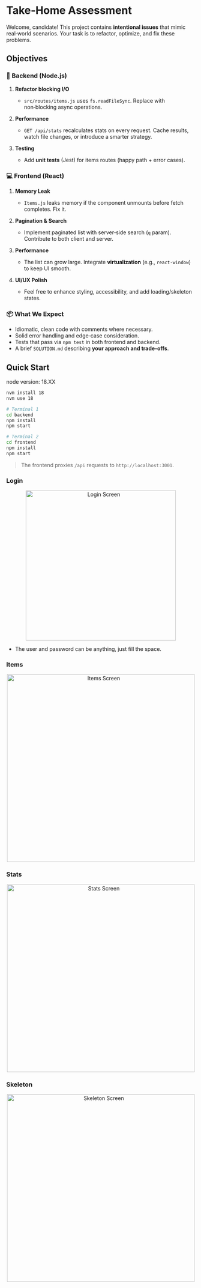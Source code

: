 
# Take‑Home Assessment

Welcome, candidate! This project contains **intentional issues** that mimic real‑world scenarios.
Your task is to refactor, optimize, and fix these problems.

## Objectives

### 🔧 Backend (Node.js)

1. **Refactor blocking I/O**  
   - `src/routes/items.js` uses `fs.readFileSync`. Replace with non‑blocking async operations.

2. **Performance**  
   - `GET /api/stats` recalculates stats on every request. Cache results, watch file changes, or introduce a smarter strategy.

3. **Testing**  
   - Add **unit tests** (Jest) for items routes (happy path + error cases).

### 💻 Frontend (React)

1. **Memory Leak**  
   - `Items.js` leaks memory if the component unmounts before fetch completes. Fix it.

2. **Pagination & Search**  
   - Implement paginated list with server‑side search (`q` param). Contribute to both client and server.

3. **Performance**  
   - The list can grow large. Integrate **virtualization** (e.g., `react-window`) to keep UI smooth.

4. **UI/UX Polish**  
   - Feel free to enhance styling, accessibility, and add loading/skeleton states.

### 📦 What We Expect

- Idiomatic, clean code with comments where necessary.
- Solid error handling and edge‑case consideration.
- Tests that pass via `npm test` in both frontend and backend.
- A brief `SOLUTION.md` describing **your approach and trade‑offs**.

## Quick Start

node version: 18.XX
```bash
nvm install 18
nvm use 18

# Terminal 1
cd backend
npm install
npm start

# Terminal 2
cd frontend
npm install
npm start
```

> The frontend proxies `/api` requests to `http://localhost:3001`.


### Login

<p align="center">
  <img src="https://github.com/user-attachments/assets/202f5cdf-fdd2-4770-974b-4c5495962b5b" alt="Login Screen" width="400" />
</p>

- The user and password can be anything, just fill the space.

### Items

<p align="center">
  <img src="https://github.com/user-attachments/assets/4472d629-1471-43a2-bb7f-a9ed5be1ebd5" alt="Items Screen" width="500" />
</p>

### Stats

<p align="center">
  <img src="https://github.com/user-attachments/assets/8835803e-c3c4-46fa-80b8-d27ea03fcdbd" alt="Stats Screen" width="500" />
</p>

### Skeleton

<p align="center">
  <img src="https://github.com/user-attachments/assets/b027fd36-a1d9-4a71-ac33-f6c946581036" alt="Skeleton Screen" width="500" />
</p>



